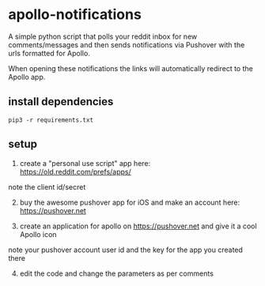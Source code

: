 # apollo-notifications

A simple python script that polls your reddit inbox for new comments/messages
and then sends notifications via Pushover with the urls formatted for Apollo.

When opening these notifications the links will automatically redirect to the
Apollo app.

## install dependencies

````
pip3 -r requirements.txt
````

## setup

1. create a "personal use script" app here: https://old.reddit.com/prefs/apps/

note the client id/secret

2. buy the awesome pushover app for iOS and make an account here: https://pushover.net

3. create an application for apollo on https://pushover.net and give it a cool
Apollo icon

note your pushover account user id and the key for the app you created there

4. edit the code and change the parameters as per comments
